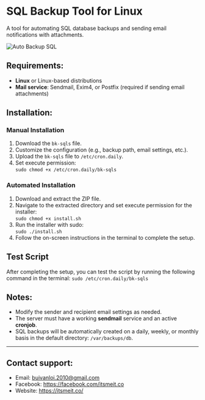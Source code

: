 # SQL Backup Tool for Linux
A tool for automating SQL database backups and sending email notifications with attachments.

![Auto Backup SQL](https://itsmeit.co/wp-content/uploads/2025/01/auto-back-up-sql.png)

## Requirements:
- **Linux** or Linux-based distributions
- **Mail service**: Sendmail, Exim4, or Postfix (required if sending email attachments)

## Installation:

### Manual Installation
1. Download the `bk-sqls` file.
2. Customize the configuration (e.g., backup path, email settings, etc.).
3. Upload the `bk-sqls` file to `/etc/cron.daily`.
4. Set execute permission:  
   `sudo chmod +x /etc/cron.daily/bk-sqls`

### Automated Installation
1. Download and extract the ZIP file.
2. Navigate to the extracted directory and set execute permission for the installer:  
   `sudo chmod +x install.sh`
3. Run the installer with sudo:  
   `sudo ./install.sh`
4. Follow the on-screen instructions in the terminal to complete the setup.

## Test Script
After completing the setup, you can test the script by running the following command in the terminal:
   `sudo /etc/cron.daily/bk-sqls`

## Notes:
- Modify the sender and recipient email settings as needed.
- The server must have a working **sendmail** service and an active **cronjob**.
- SQL backups will be automatically created on a daily, weekly, or monthly basis in the default directory: `/var/backups/db`.

---
## Contact support: 
- Email: buivanloi.2010@gmail.com
- Facebook: https://facebook.com/itsmeit.co
- Website: https://itsmeit.co/
